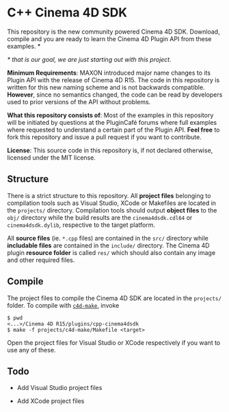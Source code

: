 # C++ Cinema 4D SDK

This repository is the new community powered Cinema 4D SDK. Download,
compile and you are ready to learn the Cinema 4D Plugin API from these
examples. \*

_\* that is our goal, we are just starting out with this project._

__Minimum Requirements__: MAXON introduced major name changes to its
Plugin API with the release of Cinema 4D R15. The code in this
repository is written for this new naming scheme and is not backwards
compatible. __However__, since no semantics changed, the code can
be read by developers used to prior versions of the API without
problems.

__What this repository consists of__: Most of the examples in this
repository will be initiated by questions at the PluginCafé forums
where full examples where requested to understand a certain part of
the Plugin API. __Feel free__ to fork this repository and issue a pull
request if you want to contribute.

__License__: This source code in this repository is, if not declared
otherwise, licensed under the MIT license.

## Structure

There is a strict structure to this repository. All __project files__
belonging to compilation tools such as Visual Studio, XCode or
Makefiles are located in the `projects/` directory. Compilation tools
should output __object files__ to the `obj/` directory while the build
results are the `cinema4dsdk.cdl64` or `cinema4dsdk.dylib`, respective
to the target platform.

All __source files__ (ie. `*.cpp` files) are contained in the `src/`
directory while __includable files__ are contained in the `include/`
directory. The Cinema 4D plugin __resource folder__ is called `res/`
which should also contain any image and other required files.

## Compile

The project files to compile the Cinema 4D SDK are located in the
`projects/` folder. To compile with [`c4d-make`][c4d-make], invoke

    $ pwd
    <...>/Cinema 4D R15/plugins/cpp-cinema4dsdk
    $ make -f projects/c4d-make/Makefile <target>

Open the project files for Visual Studio or XCode respectively if
you want to use any of these.

## Todo

- Add Visual Studio project files
- Add XCode project files


  [c4d-make]: https://github.com/nr-tools/c4d-make
